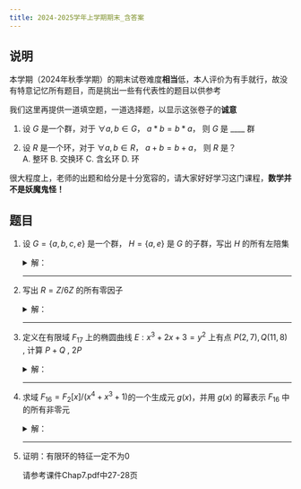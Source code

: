 ```yaml
---
title: 2024-2025学年上学期期末_含答案
---
```


## 说明

本学期（2024年秋季学期）的期末试卷难度**相当**低，本人评价为有手就行，故没有特意记忆所有题目，而是挑出一些有代表性的题目以供参考

我们这里再提供一道填空题，一道选择题，以显示这张卷子的**诚意**  
<ol>
  <li>

  设 $G$ 是一个群，对于 $\forall a,b \in G$， $a*b=b*a$， 则 $G$ 是 ____ 群
  </li>
  <li>

  设 $R$ 是一个环，对于 $\forall a,b \in R$， $a+b=b+a$， 则 $R$ 是？  
  A. 整环 B. 交换环 C. 含幺环 D. 环
  </li>
</ol>

很大程度上，老师的出题和给分是十分宽容的，请大家好好学习这门课程，**数学并不是妖魔鬼怪！**

## 题目

1. 设 $G=\{a,b,c,e\}$ 是一个群， $H=\{a,e\}$ 是 $G$ 的子群，写出 $H$ 的所有左陪集

    <details>

    <summary>解：</summary>

    将 $G$ 中元素 $g$ 各个代入，计算 $gH$  

    - $g = e$：
        $eH = H$

    - $g = a$：
        $aH = \{ a \cdot a, a \cdot e \} = \{ a^2, a \}$，由于 $G$ 是群，且 $H$ 是子群，所以 $a^2$ 必须是 $G$ 中元素。
        故 $a^2 = e$，则： $aH = \{ e, a \} = H$

    - $g = b$：
        $bH = \{ b \cdot a, b \cdot e \} = \{ ba, b \}$，
        假设 $ba = c$ ，则：
        $bH = \{ c, b \}$

    - $g = c$：
        $cH = \{ c \cdot a, c \cdot e \} = \{ ca, c \}$，
        假设 $ca = b$ ，则：
        $cH = \{ b, c \} = bH$  

    综上所述，H的所有子陪集是 $\{ e, a \}, \{ b, c \}$

    </details>

    ***

2. 写出 $R=Z/6Z$ 的所有零因子

    <details>

    <summary>解：</summary>

      $R=Z/6Z \cong Z_6$，我们只要考虑 $Z_6$ 上的性质：
      显然有 $2\times3 \equiv 0 \pmod{6}, 4\times3 \equiv 0 \pmod{6}$，所以零因子是2，3，4

    </details>

    ***

3. 定义在有限域 $F_{17}$ 上的椭圆曲线 $E: x^3 + 2x + 3 = y^2$ 上有点 $P(2, 7), Q(11, 8)$ , 计算 $P+Q$ , $2P$

    <details>

    <summary>解：</summary>

      直接计算即可，我们这里直接给出答案： $P+Q = (8, 15)$ , $2P = (14, 15)$

    </details>

    ***

4. 求域 $F_{16}=F_2[x]/(x^4+x^3+1)$的一个生成元 $g(x)$，并用 $g(x)$ 的幂表示 $F_{16}$ 中的所有非零元

    <details>

    <summary>解：</summary>

      这时候有同学要问了，生成元怎么找啊？其实很简单，直接验证就可以了，（出于强大的直觉和观察力）我们在这里直接验证 $x$ :

      | $x^n$    | $x^n\pmod{x^4+x^3+1}$ |
      | -------- | --------------------- |
      | $x^0$    | $1$                   |
      | $x^1$    | $x$                   |
      | $x^2$    | $x^2$                 |
      | $x^3$    | $x^3$                 |
      | $x^4$    | $x^3 + 1$             |
      | $x^5$    | $x^3 + x + 1$         |
      | $x^6$    | $x^3 + x^2 + x + 1$   |
      | $x^7$    | $1 + x^2 + x$         |
      | $x^8$    | $x^2 + x + 1$         |
      | $x^9$    | $x^3 + x^2 + x$       |
      | $x^{10}$ | $x^3 + x^2 + x + 1$   |
      | $x^{11}$ | $x^3 + x + 1$         |
      | $x^{12}$ | $x^3 + 1$             |
      | $x^{13}$ | $x^3$                 |
      | $x^{14}$ | $x^2$                 |

    如上表，由 $x$ 生成的15个非零元素互不相等，所以 $x$ 确实是生成元，非零元的表示如表中所示

    </details>

    ***

5. 证明：有限环的特征一定不为0

    请参考课件Chap7.pdf中27-28页
